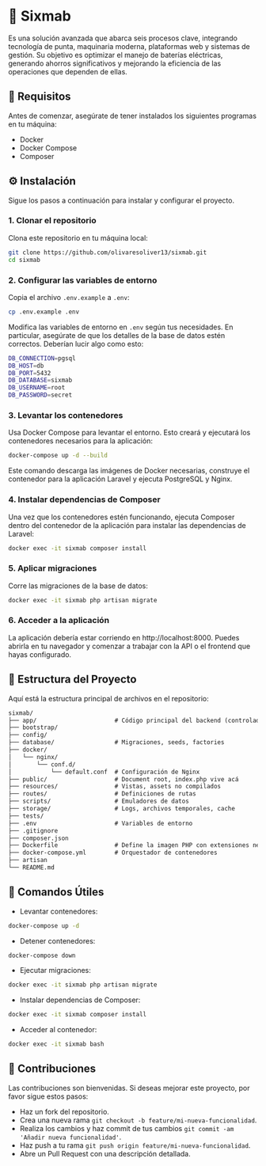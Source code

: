 # 🚀 Sixmab
Es una solución avanzada que abarca seis procesos clave, integrando tecnología de punta, maquinaria moderna, plataformas web y sistemas de gestión. Su objetivo es optimizar el manejo de baterías eléctricas, generando ahorros significativos y mejorando la eficiencia de las operaciones que dependen de ellas.

## 📝 Requisitos
Antes de comenzar, asegúrate de tener instalados los siguientes programas en tu máquina:

- Docker
- Docker Compose
- Composer

## ⚙️ Instalación
Sigue los pasos a continuación para instalar y configurar el proyecto.

### 1. Clonar el repositorio
Clona este repositorio en tu máquina local:

```bash
git clone https://github.com/olivaresoliver13/sixmab.git
cd sixmab
```

### 2. Configurar las variables de entorno
Copia el archivo `.env.example` a `.env`:

```bash
cp .env.example .env
```

Modifica las variables de entorno en `.env` según tus necesidades. En particular, asegúrate de que los detalles de la base de datos estén correctos. Deberían lucir algo como esto:

```bash
DB_CONNECTION=pgsql
DB_HOST=db
DB_PORT=5432
DB_DATABASE=sixmab
DB_USERNAME=root
DB_PASSWORD=secret
```

### 3. Levantar los contenedores
Usa Docker Compose para levantar el entorno. Esto creará y ejecutará los contenedores necesarios para la aplicación:

```bash
docker-compose up -d --build
```

Este comando descarga las imágenes de Docker necesarias, construye el contenedor para la aplicación Laravel y ejecuta PostgreSQL y Nginx.

### 4. Instalar dependencias de Composer
Una vez que los contenedores estén funcionando, ejecuta Composer dentro del contenedor de la aplicación para instalar las dependencias de Laravel:

```bash
docker exec -it sixmab composer install
```

### 5. Aplicar migraciones
Corre las migraciones de la base de datos:

```bash
docker exec -it sixmab php artisan migrate

```

### 6. Acceder a la aplicación
La aplicación debería estar corriendo en http://localhost:8000. Puedes abrirla en tu navegador y comenzar a trabajar con la API o el frontend que hayas configurado.



## 📝 Estructura del Proyecto
Aquí está la estructura principal de archivos en el repositorio:


```txt
sixmab/
├── app/                      # Código principal del backend (controladores, modelos, etc.)
├── bootstrap/
├── config/
├── database/                 # Migraciones, seeds, factories
├── docker/
│   └── nginx/
│       └── conf.d/
│           └── default.conf  # Configuración de Nginx
├── public/                   # Document root, index.php vive acá
├── resources/                # Vistas, assets no compilados
├── routes/                   # Definiciones de rutas
├── scripts/                  # Emuladores de datos
├── storage/                  # Logs, archivos temporales, cache
├── tests/
├── .env                      # Variables de entorno
├── .gitignore
├── composer.json
├── Dockerfile                # Define la imagen PHP con extensiones necesarias
├── docker-compose.yml        # Orquestador de contenedores
├── artisan
└── README.md
```

## 📝 Comandos Útiles
- Levantar contenedores:
```bash
docker-compose up -d
```

- Detener contenedores:
```bash
docker-compose down
```

- Ejecutar migraciones:
```bash
docker exec -it sixmab php artisan migrate
```

- Instalar dependencias de Composer:
```bash
docker exec -it sixmab composer install
```

- Acceder al contenedor:
```bash
docker exec -it sixmab bash
```

## 📝 Contribuciones
Las contribuciones son bienvenidas. Si deseas mejorar este proyecto, por favor sigue estos pasos:

- Haz un fork del repositorio.
- Crea una nueva rama `git checkout -b feature/mi-nueva-funcionalidad`.
- Realiza los cambios y haz commit de tus cambios `git commit -am 'Añadir nueva funcionalidad'`.
- Haz push a tu rama `git push origin feature/mi-nueva-funcionalidad`.
- Abre un Pull Request con una descripción detallada.



